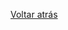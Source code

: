 

[Voltar atrás](https://github.com/blestonbandeiraUPSKILL/upskill_java1_labprg_grupo2/blob/main/Sprint%202/UC02_Definir_Area_Atividade/UC02_Definir_Area_Atividade.md)

